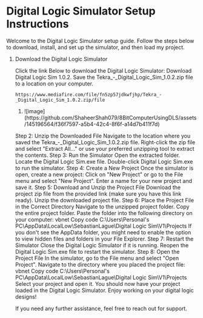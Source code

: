 <h1>Digital Logic Simulator Setup Instructions</h1>
<p>Welcome to the Digital Logic Simulator setup guide. Follow the steps below to download, install, and set up the simulator, and then load my project.</p>

<ol>
  <li>Download the Digital Logic Simulator
    
  Click the link Below to download the Digital Logic Simulator: Download Digital Logic Sim 1.0.2.
  Save the Tekra_-_Digital_Logic_Sim_1.0.2.zip file to a location on your computer.

    https://www.mediafire.com/file/fn5zp57jdkwfjhp/Tekra_-_Digital_Logic_Sim_1.0.2.zip/file

  <ol>
    <li>![image](https://github.com/ShaheerShah079/8BitComputerUsingDLS/assets/145196564/f36f7597-a5b4-42c4-8f6f-a14d7b411f7d)
    
  </ol>
  </li>

Step 2: Unzip the Downloaded File
Navigate to the location where you saved the Tekra_-_Digital_Logic_Sim_1.0.2.zip file.
Right-click the zip file and select "Extract All..." or use your preferred unzipping tool to extract the contents.
Step 3: Run the Simulator
Open the extracted folder.
Locate the Digital Logic Sim.exe file.
Double-click Digital Logic Sim.exe to run the simulator.
Step 4: Create a New Project
Once the simulator is open, create a new project:
Click on "New Project" or go to the File menu and select "New Project".
Enter a name for your new project and save it.
Step 5: Download and Unzip the Project File
Download the project zip file from the provided link (make sure you have this link ready).
Unzip the downloaded project file.
Step 6: Place the Project File in the Correct Directory
Navigate to the unzipped project folder.
Copy the entire project folder.
Paste the folder into the following directory on your computer:
vbnet
Copy code
C:\Users\Personal's PC\AppData\LocalLow\SebastianLague\Digital Logic Sim\V1\Projects
If you don't see the AppData folder, you might need to enable the option to view hidden files and folders in your File Explorer.
Step 7: Restart the Simulator
Close the Digital Logic Simulator if it is running.
Reopen the Digital Logic Sim.exe file to restart the simulator.
Step 8: Open the Project File
In the simulator, go to the File menu and select "Open Project".
Navigate to the directory where you placed the project file:
vbnet
Copy code
C:\Users\Personal's PC\AppData\LocalLow\SebastianLague\Digital Logic Sim\V1\Projects
Select your project and open it.
You should now have your project loaded in the Digital Logic Simulator. Enjoy working on your digital logic designs!

If you need any further assistance, feel free to reach out for support.

